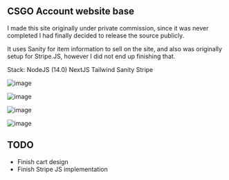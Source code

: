 ## CSGO Account website base

I made this site originally under private commission, since it was never completed I had finally decided to release the source publicly.

It uses Sanity for item information to sell on the site, and also was originally setup for Stripe.JS, however I did not end up finishing that.

Stack:
NodeJS (14.0)
NextJS
Tailwind
Sanity
Stripe

![image](https://github.com/cigzag/csgo-smurf/assets/23132897/837e57d4-9c5a-418e-bd39-0bfea0c91021)

![image](https://github.com/cigzag/csgo-smurf/assets/23132897/4e9d1760-5733-431e-bf9d-589afe706074)

![image](https://github.com/cigzag/csgo-smurf/assets/23132897/9cb172b0-ef1f-4bd3-a7bb-133dbff1f7f0)

![image](https://github.com/cigzag/csgo-smurf/assets/23132897/f5880e1c-47fe-4be5-9e94-d56cfc72c92f)

## TODO
- Finish cart design
- Finish Stripe JS implementation
